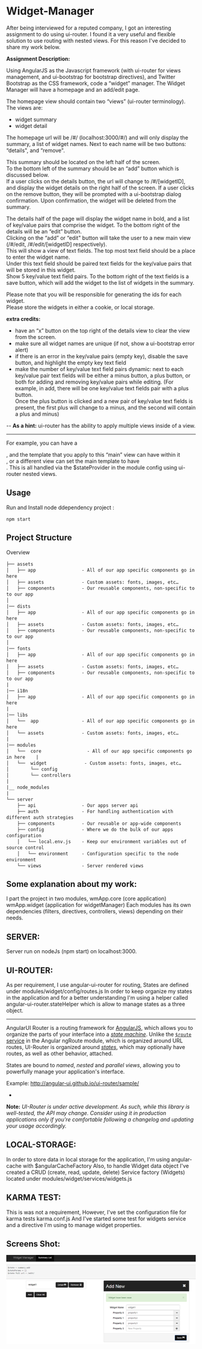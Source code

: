 # Widget-Manager #

After being interviewed for a reputed company, I got an interesting assignment to do using ui-router. 
I found it a very useful and flexible solution to use routing with nested views. 
For this reason I've decided to share my work below. 

**Assignment Description:**

Using AngularJS as the Javascript framework (with ui-router for views management, 
and ui-bootstrap for bootstrap directives), and Twitter Bootstrap as the CSS framework, 
code a “widget” manager.  The Widget Manager will have a homepage and an add/edit page.    

The homepage view should contain two “views” (ui-router terminology).  
The views are: 
*  widget summary    
*  widget detail 
               
The homepage url will be /#/ (localhost:3000/#/) and will only display the summary, 
a list of widget names.  Next to each name will be two buttons: “details", 
and “remove".  

This summary should be located on the left half of the screen.  
To the bottom left of the summary should be an “add” button which is discussed below.  
If a user clicks on the details button, the url will change to /#/[widgetID], 
and display the widget details on the right half of the screen.  If a user clicks on the remove button, 
they will be prompted with a ui-bootstrap dialog confirmation.  Upon confirmation, 
the widget will be deleted from the summary.    

The details half of the page will display the widget name in bold, and a list of key/value pairs that comprise the widget. 
To the bottom right of the details will be an “edit” button.  
Clicking on the “add” or “edit" button will take the user to a new main view (/#/edit, /#/edit/[widgetID] respectively).  
This will show a view of text fields.  The top most text field should be a place to enter the widget name.  
Under this text field should be paired text fields for the key/value pairs that will be stored in this widget.  
Show 5 key/value text field pairs.  To the bottom right of the text fields is a save button, 
which will add the widget to the list of widgets in the summary. 

Please note that you will be responsible for generating the ids for each widget.  
Please store the widgets in either a cookie, or local storage.  

**extra credits:**
                 
* have an “x” button on the top right of the details view to clear the view from the screen. 
* make sure all widget names are unique (if not, show a ui-bootstrap error alert) 
* if there is an error in the key/value pairs (empty key), disable the save button, 
  and highlight the empty key text field 
* make the number of key/value text field pairs dynamic: next to each key/value pair text fields will be                       either a minus button, a plus button, or both for adding and removing key/value pairs while editing. 
  (For example, in add, there will be one key/value text fields pair with a plus button.  
  Once the plus button is clicked and a new pair of key/value text fields is present, the first plus will                      change to a minus, and the second will contain a plus and minus)  

--
**As a hint:** ui-router has the ability to apply multiple views inside of a view.  
      
---  
                 
For example, you can have a <div ui-view=“main”></div>, and the template that you apply to this “main” view can have within it <div ui-view=“summary”></div><div ui-view=“details”></div>, or a different view can set the main template to have <div ui-view=“edit”></div>.  This is all handled via the $stateProvider in the module config using ui-router nested views.

## Usage

Run and Install node ddependency project :
```
npm start
```

## Project Structure

Overview

    ├── assets
    │   ├── app                 - All of our app specific components go in here
    │   ├── assets              - Custom assets: fonts, images, etc…
    │   ├── components          - Our reusable components, non-specific to to our app
    │
    |── dists
    │   ├── app                 - All of our app specific components go in here
    │   ├── assets              - Custom assets: fonts, images, etc…
    │   ├── components          - Our reusable components, non-specific to to our app
    │
    |── fonts
    │   ├── app                 - All of our app specific components go in here
    │   ├── assets              - Custom assets: fonts, images, etc…
    │   ├── components          - Our reusable components, non-specific to to our app
    |
    |── i18n
    │   ├── app                 - All of our app specific components go in here
    |
    |── libs
    │   └──  app                - All of our app specific components go in here
    │   └── assets              - Custom assets: fonts, images, etc…
    |
    |── modules
    │   └──  core                 - All of our app specific components go in here    |
    │   └──  widget              - Custom assets: fonts, images, etc…
    │        └── config
    │        └── controllers
    |
    |__ node_modules
    |
    └── server
        ├── api                 - Our apps server api
        ├── auth                - For handling authentication with different auth strategies
        ├── components          - Our reusable or app-wide components
        ├── config              - Where we do the bulk of our apps configuration
        │   └── local.env.js    - Keep our environment variables out of source control
        │   └── environment     - Configuration specific to the node environment
        └── views               - Server rendered views


## Some explanation about my work:

I part the project in two modules,
wmApp.core (core application)
wmApp.widget (application for widgetManager)
Each modules has its own dependencies (filters, directives, controllers, views) depending on their needs.

## SERVER:
Server run on nodeJs (npm start) on localhost:3000.

## UI-ROUTER:
As per requirement, I use angular-ui-router for routing,
States are defined under modules/widget/config/routes.js
In order to keep organize my states in the application and for a better understanding  I'm using a helper called 
angular-ui-router.stateHelper which is allow to manage states as a three object. 

---

AngularUI Router is a routing framework for [AngularJS](http://angularjs.org), which allows you to organize the
parts of your interface into a [*state machine*](https://en.wikipedia.org/wiki/Finite-state_machine). Unlike the
[`$route` service](http://docs.angularjs.org/api/ngRoute.$route) in the Angular ngRoute module, which is organized around URL
routes, UI-Router is organized around [*states*](https://github.com/angular-ui/ui-router/wiki),
which may optionally have routes, as well as other behavior, attached.

States are bound to *named*, *nested* and *parallel views*, allowing you to powerfully manage your application's interface.

Example: http://angular-ui.github.io/ui-router/sample/

-
**Note:** *UI-Router is under active development. As such, while this library is well-tested, the API may change. Consider using it in production applications only if you're comfortable following a changelog and updating your usage accordingly.*

## LOCAL-STORAGE:
In order to store data in local storage for the application, I'm using angular-cache with $angularCacheFactory
Also, to handle Widget data object I've created a  CRUD (create, read, update, delete) Service factory (Widgets)  located under modules/widget/services/widgets.js  

## KARMA TEST:
This is was not a requirement, 
However, I've set the configuration file for karma tests karma.conf.js 
And I've started some test for widgets service and a directive I'm using to manage widget properties.

## Screens Shot:

![Alt text](/screenshots/screenAdd.png?raw=true "Add View")
